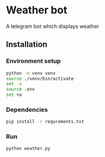 # Weather bot
A telegram bot which displays weather

## Installation

### Environment setup
```bash
python -m venv venv
source ./venv/bin/activate
set -a
source .env
set +a
```

### Dependencies
```bash
pip install -r requrements.txt
```

### Run
```bash
python weather.py
```
